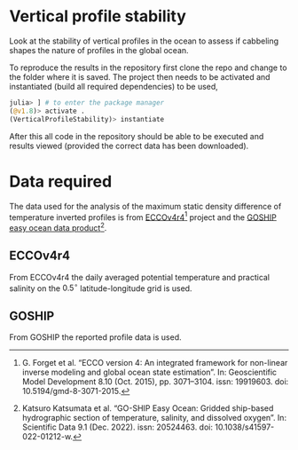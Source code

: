 # Vertical profile stability

Look at the stability of vertical profiles in the ocean to assess if cabbeling shapes the nature of profiles in the global ocean.

To reproduce the results in the repository first clone the repo and change to the folder where it is saved.
The project then needs to be activated and instantiated (build all required dependencies) to be used,

```julia
julia> ] # to enter the package manager
(@v1.8)> activate .
(VerticalProfileStability)> instantiate
```

After this all code in the repository should be able to be executed and results viewed (provided the correct data has been downloaded).

# Data required

The data used for the analysis of the maximum static density difference of temperature inverted profiles is from [ECCOv4r4](https://ecco-group.org/products-ECCO-V4r4.htm)[^1] project and the [GOSHIP easy ocean data product](https://cchdo.ucsd.edu/products/goship-easyocean)[^2].

## ECCOv4r4

From ECCOv4r4 the daily averaged potential temperature and practical salinity on the $0.5^{\circ}$ latitude-longitude grid is used.

## GOSHIP

From GOSHIP the reported profile data is used.

[^1]: G. Forget et al. “ECCO version 4: An integrated framework for non-linear inverse modeling and global ocean state estimation”. In: Geoscientific Model Development 8.10 (Oct. 2015), pp. 3071–3104. issn: 19919603. doi: 10.5194/gmd-8-3071-2015.

[^2]: Katsuro Katsumata et al. “GO-SHIP Easy Ocean: Gridded ship-based hydrographic section of temperature, salinity, and dissolved oxygen”. In: Scientific Data 9.1 (Dec. 2022). issn: 20524463. doi: 10.1038/s41597-022-01212-w.

